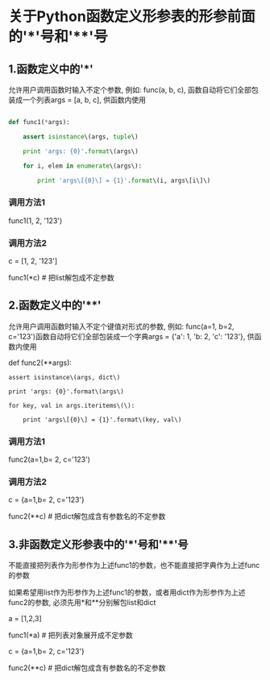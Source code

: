 # 关于Python函数定义形参表的形参前面的'\*'号和'\*\*'号

## 1.函数定义中的'\*'

允许用户调用函数时输入不定个参数, 例如: func\(a, b, c\), 函数自动将它们全部包装成一个列表args = \[a, b, c\], 供函数内使用

``` python

def func1(*args):

    assert isinstance\(args, tuple\)

    print 'args: {0}'.format\(args\)

    for i, elem in enumerate\(args\):

        print 'args\[{0}\] = {1}'.format\(i, args\[i\]\)

```

### 调用方法1

func1\(1, 2, '123'\)

### 调用方法2

c = \[1, 2, '123'\]

func1\(\*c\) \# 把list解包成不定参数

## 2.函数定义中的'\*\*'

允许用户调用函数时输入不定个键值对形式的参数, 例如: func\(a=1, b=2, c='123'\)函数自动将它们全部包装成一个字典args = {'a': 1, 'b: 2, 'c': '123'}, 供函数内使用

def func2\(\*\*args\):

```
assert isinstance\(args, dict\)

print 'args: {0}'.format\(args\)

for key, val in args.iteritems\(\):

    print 'args\[{0}\] = {1}'.format\(key, val\)
```

### 调用方法1

func2\(a=1,b= 2, c='123'\)

### 调用方法2

c = {a=1,b= 2, c='123'}

func2\(\*\*c\) \# 把dict解包成含有参数名的不定参数

## 3.非函数定义形参表中的'\*'号和'\*\*'号

不能直接把列表作为形参作为上述func1的参数，也不能直接把字典作为上述func的参数

如果希望用list作为形参作为上述func1的参数，或者用dict作为形参作为上述func2的参数, 必须先用\*和\*\*分别解包list和dict

a = \[1,2,3\]

func1\(\*a\) \# 把列表对象展开成不定参数

c = {a=1,b= 2, c='123'}

func2\(\*\*c\) \# 把dict解包成含有参数名的不定参数

